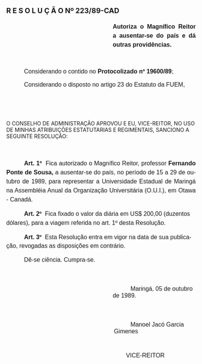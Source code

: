 <body lang=PT-BR style='tab-interval:35.4pt'>

<div class=Section1>

<p class=MsoNormal align=center style='text-align:center'><span
style='font-size:12.0pt;mso-bidi-font-size:10.0pt;font-family:Arial'><![if !supportEmptyParas]>&nbsp;<![endif]><o:p></o:p></span></p>

<h1><span style='font-size:14.0pt;mso-bidi-font-size:10.0pt'>R E S O L U Ç Ã O
Nº 223/89-CAD<o:p></o:p></span></h1>

<p class=MsoNormal style='margin-top:0cm;margin-right:0cm;margin-bottom:36.0pt;
margin-left:212.4pt;text-align:justify;line-height:18.0pt'><b><span
style='font-size:12.0pt;mso-bidi-font-size:10.0pt;font-family:Arial'>Autoriza o
Magnífico Reitor a ausentar-se do país e dá outras providências.<o:p></o:p></span></b></p>

<p class=MsoNormal style='text-align:justify;text-indent:35.45pt;line-height:
150%;tab-stops:329.4pt'><span style='font-size:12.0pt;mso-bidi-font-size:10.0pt;
font-family:Arial'>Considerando o contido no <b>Protocolizado nº 19600/89</b>;<o:p></o:p></span></p>

<p class=MsoNormal style='text-align:justify;text-indent:35.45pt;line-height:
150%;tab-stops:329.4pt'><span style='font-size:12.0pt;mso-bidi-font-size:10.0pt;
font-family:Arial'>Considerando o disposto no artigo 23 do Estatuto da FUEM,­<o:p></o:p></span></p>

<p class=MsoNormal style='text-align:justify;line-height:150%'><span
style='font-size:12.0pt;mso-bidi-font-size:10.0pt;font-family:Arial'><![if !supportEmptyParas]>&nbsp;<![endif]><o:p></o:p></span></p>

<p class=MsoNormal style='text-align:justify;line-height:150%'><span
style='font-size:12.0pt;mso-bidi-font-size:10.0pt;font-family:Arial'><![if !supportEmptyParas]>&nbsp;<![endif]><o:p></o:p></span></p>

<p class=MsoBodyTextIndent>O CONSELHO DE ADMINISTRAÇÃO APROVOU E EU, VI­CE-REITOR,
NO USO DE MINHAS ATRIBUIÇÕES ESTATUTARIAS E REGI­MENTAIS, SANCIONO A SEGUINTE
RESOLUÇÃO:</p>

<p class=MsoNormal style='line-height:18.0pt'><span style='font-size:12.0pt;
mso-bidi-font-size:10.0pt;font-family:Arial'><![if !supportEmptyParas]>&nbsp;<![endif]><o:p></o:p></span></p>

<p class=MsoNormal style='text-align:justify;text-indent:35.4pt;line-height:
18.0pt'><b><span style='font-size:12.0pt;mso-bidi-font-size:10.0pt;font-family:
Arial'>Art. 1º</span></b><span style='font-size:12.0pt;mso-bidi-font-size:10.0pt;
font-family:Arial'><span style="mso-spacerun: yes">  </span>Fica autorizado o
Magnífico Rei­tor, professor <b style='mso-bidi-font-weight:normal'>Fernando
Ponte de Sousa, </b>a ausentar-se do país, no período de 15 a 29 de outubro de
1989, para representar a Universidade Estadual de Maringá na Assembléia Anual
da Organização Universitária (O.U.I.), em Otawa - Canadá.<o:p></o:p></span></p>

<p class=MsoNormal style='text-indent:35.4pt;line-height:18.0pt'><b><span
style='font-size:12.0pt;mso-bidi-font-size:10.0pt;font-family:Arial'>Art. 2º</span></b><span
style='font-size:12.0pt;mso-bidi-font-size:10.0pt;font-family:Arial'><span
style="mso-spacerun: yes">  </span>Fica fixado o valor da diária em US$ 200,00
(duzentos dólares), para a viagem referida no art. 1º desta Resolução.<o:p></o:p></span></p>

<p class=MsoNormal style='text-indent:35.4pt;line-height:17.4pt'><b><span
style='font-size:12.0pt;mso-bidi-font-size:10.0pt;font-family:Arial'>Art. 3º</span></b><span
style='font-size:12.0pt;mso-bidi-font-size:10.0pt;font-family:Arial'><span
style="mso-spacerun: yes">  </span>Esta Resolução entra em vigor na data de sua
publicação, revogadas as disposições em contrário. <o:p></o:p></span></p>

<p class=MsoNormal style='text-indent:35.4pt;line-height:17.4pt'><span
style='font-size:12.0pt;mso-bidi-font-size:10.0pt;font-family:Arial'>Dê-se
ciência. Cumpra-se.<o:p></o:p></span></p>

<p class=MsoNormal style='margin-top:0cm;margin-right:0cm;margin-bottom:18.0pt;
margin-left:212.4pt;text-indent:35.4pt'><span style='font-size:12.0pt;
mso-bidi-font-size:10.0pt;font-family:Arial'><![if !supportEmptyParas]>&nbsp;<![endif]><o:p></o:p></span></p>

<p class=MsoNormal style='margin-top:0cm;margin-right:0cm;margin-bottom:18.0pt;
margin-left:212.4pt;text-indent:35.4pt'><span style='font-size:12.0pt;
mso-bidi-font-size:10.0pt;font-family:Arial'>Maringá, 05 de outubro de 1989.<o:p></o:p></span></p>

<p class=MsoNormal style='line-height:150%'><span style='font-size:12.0pt;
mso-bidi-font-size:10.0pt;font-family:Arial'><![if !supportEmptyParas]>&nbsp;<![endif]><o:p></o:p></span></p>

<p class=MsoNormal style='margin-top:10.8pt;margin-right:0cm;margin-bottom:
0cm;margin-left:214.8pt;margin-bottom:.0001pt;text-indent:33.0pt'><span
lang=ES-TRAD style='font-size:12.0pt;mso-bidi-font-size:10.0pt;font-family:
Arial;mso-ansi-language:ES-TRAD'>Manoel Jacó Garcia Gimenes<o:p></o:p></span></p>

<p class=MsoNormal align=center style='text-align:center'><span lang=ES-TRAD
style='font-size:12.0pt;mso-bidi-font-size:10.0pt;font-family:Arial;mso-ansi-language:
ES-TRAD'><![if !supportEmptyParas]>&nbsp;<![endif]><o:p></o:p></span></p>

<p class=MsoNormal align=center style='margin-left:141.6pt;text-align:center;
text-indent:35.4pt'><span style='font-size:12.0pt;mso-bidi-font-size:10.0pt;
font-family:Arial'>VICE-REITOR<o:p></o:p></span></p>

<p class=MsoNormal><span style='font-size:12.0pt;mso-bidi-font-size:10.0pt;
font-family:Arial'><![if !supportEmptyParas]>&nbsp;<![endif]><o:p></o:p></span></p>

</div>

</body>
